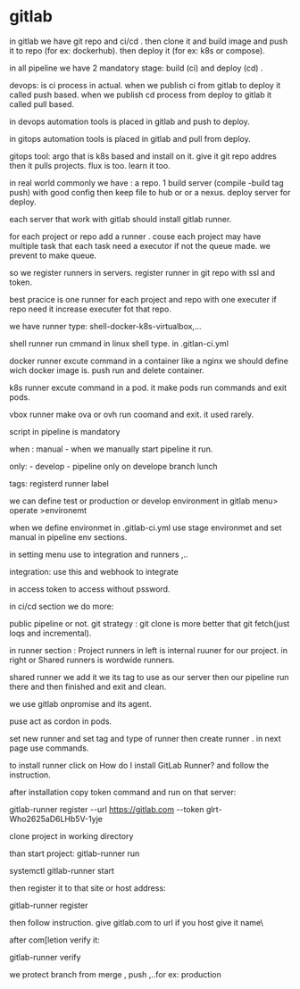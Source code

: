 


# gitlab



in gitlab we have git repo and ci/cd . then clone it and build image and push it to repo (for ex: dockerhub). then deploy it (for ex: k8s or compose).



in all pipeline we have 2 mandatory stage: build (ci) and deploy (cd) .


devops: is ci process in actual. when we publish ci from gitlab to deploy it called push based. when we publish cd process from deploy to gitlab it called pull based. 

in devops automation tools is placed in gitlab and push to deploy.

in gitops automation tools is placed in gitlab and pull from deploy.

gitops tool: argo that is k8s based and install on it. give it git repo addres then it pulls projects. flux is too. learn it too.



in real world commonly we have : a repo. 1 build server (compile -build tag push) with good config then keep file to hub or or a nexus. deploy server for deploy.

each server that work with gitlab should install gitlab runner.

for each project or repo add a runner . couse each project may have multiple task that each task need a executor if not the queue made. we prevent to make queue.

so we register runners in servers. register runner in  git repo with ssl and token.


best pracice is one runner for each project and repo with one executer if repo need it increase executer fot that repo. 

we have runner type: shell-docker-k8s-virtualbox,...


shell runner run cmmand in linux shell type. in .gitlan-ci.yml

docker runner excute command in a container like a nginx we should define wich docker image is. push run and delete container.

k8s runner excute command in a pod. it make pods run commands and exit pods.

vbox runner make ova or ovh run coomand and exit. it used rarely.


script in pipeline is mandatory

when : manual - when we manually start pipeline it run.

only: - develop    - pipeline only on develope branch lunch

tags:   registerd runner label



we can define test or production or develop environment in gitlab menu> operate >environemt


when we define environmet  in .gitlab-ci.yml use stage environmet and set manual in pipeline env sections.


in setting menu use to integration and runners ,..


integration: use this and webhook to integrate


in access token to access without pssword.


in ci/cd section we do more:

public pipeline or not. git strategy : git clone is more better that git fetch(just loqs and incremental).

in runner section :  Project runners in left is internal ruuner for our project. in right or  Shared runners  is wordwide runners.


shared runner we add it we its tag to use as our server then our pipeline run there and then finished and exit and clean. 

we use gitlab onpromise and its agent.



puse act as cordon in pods. 

set new runner and set tag and type of runner then create runner . in next page use commands.


to install runner click on  How do I install GitLab Runner?   and follow the instruction.


after installation copy token command and run on that server:

gitlab-runner register  --url https://gitlab.com  --token glrt-Who2625aD6LHb5V-1yje



clone project in working directory


than start project: gitlab-runner run

systemctl gitlab-runner start


then register it to that site or host address:


gitlab-runner register


then follow instruction. give gitlab.com to url if you host give it name\

after com[letion verify it:

gitlab-runner verify


we protect branch from merge , push ,..for ex: production




















